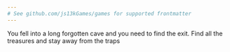 ```yaml
---
# See github.com/js13kGames/games for supported frontmatter
---
```

You fell into a long forgotten cave and you need to find the exit. Find all the treasures and stay away from the traps